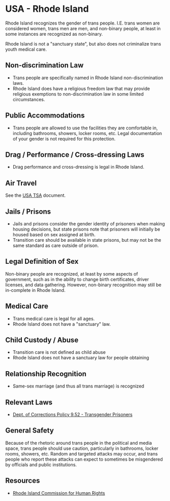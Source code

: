 # USA - Rhode Island

Rhode Island recognizes the gender of trans people. I.E. trans women are
considered women, trans men are men, and non-binary people, at least in
some instances are recognized as non-binary.

Rhode Island is not a "sanctuary state", but also does not criminalize
trans youth medical care.

## Non-discrimination Law

 * Trans people are specifically named in Rhode Island non-discrimination laws.
 * Rhode Island does have a religious freedom law that may provide
   religious exemptions to non-discrimination law in some limited
   circumstances.

## Public Accommodations

 * Trans people are allowed to use the facilities they are comfortable
   in, including bathrooms, showers, locker rooms, etc.  Legal
   documentation of your gender is not required for this protection.

## Drag / Performance / Cross-dressing Laws

 * Drag performance and cross-dressing is legal in Rhode Island.

## Air Travel

See the [USA TSA](../notes/tsa.md) document.

## Jails / Prisons

 * Jails and prisons consider the gender identity of prisoners when making
   housing decisions, but state prisons note that prisoners will
   initially be housed based on sex assigned at birth.
 * Transition care should be available in state prisons, but may not be the
   same standard as care outside of prison.

## Legal Definition of Sex

Non-binary people are recognized, at least by some aspects of
government, such as in the ability to change birth certificates,
driver licenses, and data gathering. However, non-binary recognition
may still be in-complete in Rhode Island.

## Medical Care

 * Trans medical care is legal for all ages.
 * Rhode Island does not have a "sanctuary" law.

## Child Custody / Abuse

 * Transition care is not defined as child abuse
 * Rhode Island does not have a sanctuary law for people obtaining
 
## Relationship Recognition

 * Same-sex marriage (and thus all trans marriage) is recognized

## Relevant Laws

 * [Dept. of Corrections Policy 9.52 - Transgender Prisoners](https://doc.ri.gov/media/2891/download?language=en)

## General Safety

Because of the rhetoric around trans people in the political and media
space, trans people should use caution, particularly in bathrooms,
locker rooms, showers, etc.  Random and targeted attacks may occur, and
trans people who report these attacks can expect to sometimes be misgendered
by officials and public institutions.

## Resources

 * [Rhode Island Commission for Human Rights](http://www.richr.ri.gov/)
